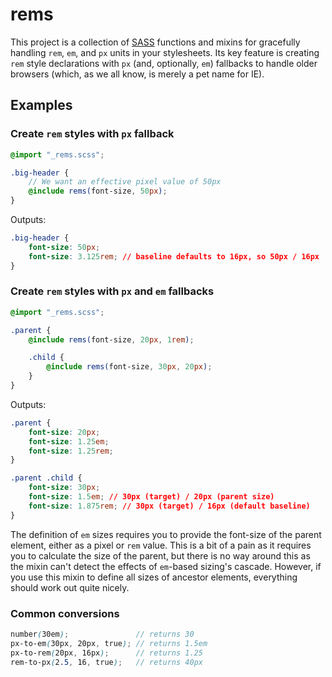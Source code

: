 # rems

This project is a collection of [SASS](http://sass-lang.com) functions and mixins for gracefully handling `rem`, `em`, and `px` units in your stylesheets. Its key feature is creating `rem` style declarations with `px` (and, optionally, `em`) fallbacks to handle older browsers (which, as we all know, is merely a pet name for IE).

## Examples

### Create `rem` styles with `px` fallback

```scss
@import "_rems.scss";

.big-header {
    // We want an effective pixel value of 50px
    @include rems(font-size, 50px);
}
```

Outputs:

```css
.big-header {
    font-size: 50px;
    font-size: 3.125rem; // baseline defaults to 16px, so 50px / 16px
}
```

### Create `rem` styles with `px` and `em` fallbacks

```scss
@import "_rems.scss";

.parent {
    @include rems(font-size, 20px, 1rem);

    .child {
        @include rems(font-size, 30px, 20px);
    }
}
```

Outputs:

```css
.parent {
    font-size: 20px;
    font-size: 1.25em;
    font-size: 1.25rem;
}

.parent .child {
    font-size: 30px;
    font-size: 1.5em; // 30px (target) / 20px (parent size)
    font-size: 1.875rem; // 30px (target) / 16px (default baseline)
}
```

The definition of `em` sizes requires you to provide the font-size of the parent element, either as a pixel or `rem` value. This is a bit of a pain as it requires you to calculate the size of the parent, but there is no way around this as the mixin can't detect the effects of `em`-based sizing's cascade. However, if you use this mixin to define all sizes of ancestor elements, everything should work out quite nicely.


### Common conversions

```scss
number(30em);               // returns 30
px-to-em(30px, 20px, true); // returns 1.5em
px-to-rem(20px, 16px);      // returns 1.25
rem-to-px(2.5, 16, true);   // returns 40px
```